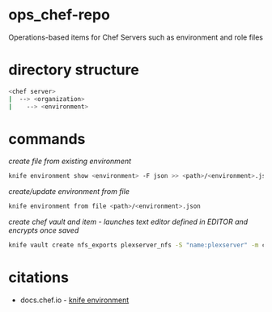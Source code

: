 # ops_chef-repo
Operations-based items for Chef Servers such as environment and role files

# directory structure

```bash
<chef server>
|  --> <organization>
|    --> <environment>
```

# commands

*create file from existing environment*

```bash
knife environment show <environment> -F json >> <path>/<environment>.json
```

*create/update environment from file*

```bash
knife environment from file <path>/<environment>.json
```

*create chef vault and item - launches text editor defined in EDITOR and encrypts once saved*

```bash
knife vault create nfs_exports plexserver_nfs -S "name:plexserver" -m client
```

# citations

- docs.chef.io - [knife environment](https://docs.chef.io/knife_environment.html#from-file)
